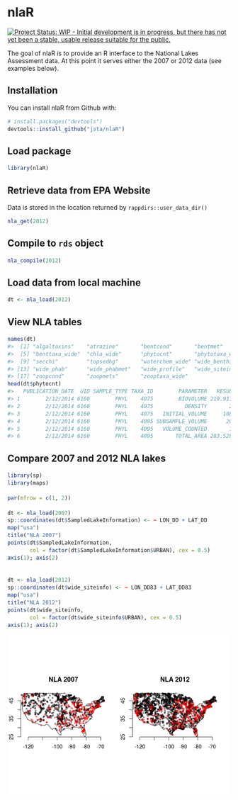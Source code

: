 
<!-- README.md is generated from README.Rmd. Please edit that file -->
nlaR
====

[![Project Status: WIP - Initial development is in progress, but there has not yet been a stable, usable release suitable for the public.](http://www.repostatus.org/badges/latest/wip.svg)](http://www.repostatus.org/#wip)

The goal of nlaR is to provide an R interface to the National Lakes Assessment data. At this point it serves either the 2007 or 2012 data (see examples below).

Installation
------------

You can install nlaR from Github with:

``` r
# install.packages("devtools")
devtools::install_github("jsta/nlaR")
```

Load package
------------

``` r
library(nlaR)
```

Retrieve data from EPA Website
------------------------------

Data is stored in the location returned by `rappdirs::user_data_dir()`

``` r
nla_get(2012)
```

Compile to `rds` object
-----------------------

``` r
nla_compile(2012)
```

Load data from local machine
----------------------------

``` r
dt <- nla_load(2012)
```

View NLA tables
---------------

``` r
names(dt)
#>  [1] "algaltoxins"    "atrazine"       "bentcond"       "bentmet"       
#>  [5] "benttaxa_wide"  "chla_wide"      "phytocnt"       "phytotaxa_wide"
#>  [9] "secchi"         "topsedhg"       "waterchem_wide" "wide_benthic"  
#> [13] "wide_phab"      "wide_phabmet"   "wide_profile"   "wide_siteinfo" 
#> [17] "zoopcond"       "zoopmets"       "zooptaxa_wide"
head(dt$phytocnt)
#>   PUBLICATION_DATE  UID SAMPLE_TYPE TAXA_ID        PARAMETER   RESULT
#> 1        2/12/2014 6160        PHYL    4075        BIOVOLUME 219.9113
#> 2        2/12/2014 6160        PHYL    4075          DENSITY       25
#> 3        2/12/2014 6160        PHYL    4075   INITIAL_VOLUME     1080
#> 4        2/12/2014 6160        PHYL    4095 SUBSAMPLE_VOLUME      200
#> 5        2/12/2014 6160        PHYL    4095   VOLUME_COUNTED       10
#> 6        2/12/2014 6160        PHYL    4095       TOTAL_AREA 283.5287
```

Compare 2007 and 2012 NLA lakes
-------------------------------

``` r
library(sp)
library(maps)

par(mfrow = c(1, 2))

dt <- nla_load(2007)
sp::coordinates(dt$SampledLakeInformation) <- ~ LON_DD + LAT_DD
map("usa")
title("NLA 2007")
points(dt$SampledLakeInformation,
       col = factor(dt$SampledLakeInformation$URBAN), cex = 0.5)
axis(1); axis(2)


dt <- nla_load(2012)
sp::coordinates(dt$wide_siteinfo) <- ~ LON_DD83 + LAT_DD83
map("usa")
title("NLA 2012")
points(dt$wide_siteinfo,
       col = factor(dt$wide_siteinfo$URBAN), cex = 0.5)
axis(1); axis(2)
```

![](images/map%20lakes-1.png)
